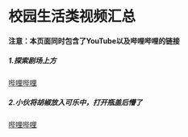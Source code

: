 # 校园生活类视频汇总
#### 注意：本页面同时包含了YouTube以及哔哩哔哩的链接

##### 1.探索剧场上方
[哔哩哔哩](https://www.bilibili.com/video/av86076473 "哔哩哔哩")

##### 2.小伙将胡椒放入可乐中，打开瓶盖后懵了
[哔哩哔哩](https://www.bilibili.com/video/av86096855 "哔哩哔哩")
